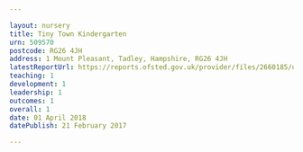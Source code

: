 ```yaml
---

layout: nursery
title: Tiny Town Kindergarten
urn: 509570
postcode: RG26 4JH
address: 1 Mount Pleasant, Tadley, Hampshire, RG26 4JH
latestReportUrl: https://reports.ofsted.gov.uk/provider/files/2660185/urn/509570.pdf
teaching: 1
development: 1
leadership: 1
outcomes: 1
overall: 1
date: 01 April 2018 
datePublish: 21 February 2017

---
```

